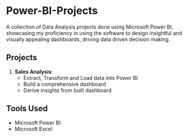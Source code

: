 # Power-BI-Projects
A collection of Data Analysis projects done using Microsoft Power BI, showcasing my proficiency in using the software to design insightful and visually appealing dashboards, driving data driven decision making.

## Projects
1. **Sales Analysis**:
   - Extract, Transform and Load data into Power BI
   - Build a comprehensive dashboard
   - Derive insights from built dashboard

## Tools Used
- Microsoft Power BI
- Microsoft Excel
